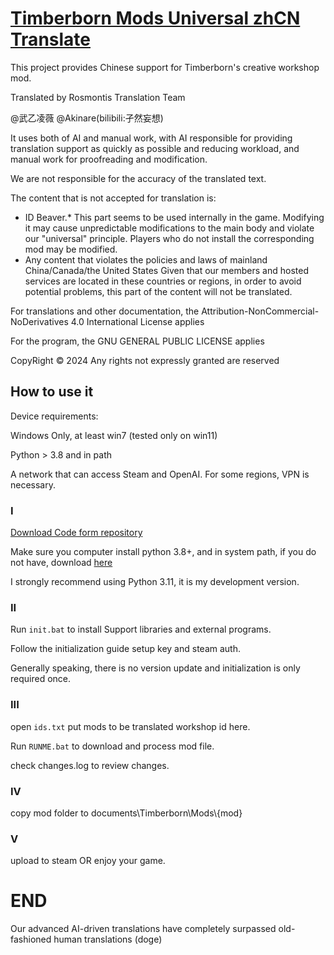 # [Timberborn Mods Universal zhCN Translate](https://steamcommunity.com/sharedfiles/filedetails/?id=3346918947)

This project provides Chinese support for Timberborn's creative workshop mod.

Translated by Rosmontis Translation Team

@武乙凌薇 @Akinare(bilibili:孑然妄想)

It uses both of AI and manual work, with AI responsible for providing translation support as quickly as possible and reducing workload, and manual work for proofreading and modification.

We are not responsible for the accuracy of the translated text.

The content that is not accepted for translation is:

 - ID Beaver.* This part seems to be used internally in the game. Modifying it may cause unpredictable modifications to the main body and violate our "universal" principle. Players who do not install the corresponding mod may be modified.
 - Any content that violates the policies and laws of mainland China/Canada/the United States Given that our members and hosted services are located in these countries or regions, in order to avoid potential problems, this part of the content will not be translated.

For translations and other documentation, the Attribution-NonCommercial-NoDerivatives 4.0 International License applies

For the program, the GNU GENERAL PUBLIC LICENSE applies

CopyRight © 2024 Any rights not expressly granted are reserved

## How to use it

Device requirements:

Windows Only, at least win7 (tested only on win11)

Python > 3.8 and in path

A network that can access Steam and OpenAI. For some regions, VPN is necessary.

### I

[Download Code form repository](https://github.com/wuyilingwei/Timberborn_Mods_Universal_cnZH_Translate/archive/refs/heads/main.zip)

Make sure you computer install python 3.8+, and in system path, if you do not have, download [here](https://www.python.org/downloads/)

I strongly recommend using Python 3.11, it is my development version.

### II

Run `init.bat` to install Support libraries and external programs.

Follow the initialization guide setup key and steam auth.

Generally speaking, there is no version update and initialization is only required once.

### III

open `ids.txt` put mods to be translated workshop id here.

Run `RUNME.bat` to download and process mod file.

check changes.log to review changes.

### IV

copy mod folder to documents\Timberborn\Mods\\{mod}

### V

upload to steam OR enjoy your game.

# END

Our advanced AI-driven translations have completely surpassed old-fashioned human translations (doge)


